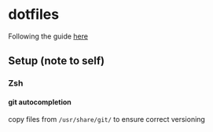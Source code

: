 # dotfiles
Following the guide [here](https://www.ackama.com/blog/posts/the-best-way-to-store-your-dotfiles-a-bare-git-repository-explained)

## Setup (note to self)

### Zsh
#### git autocompletion
copy files from `/usr/share/git/` to ensure correct versioning
